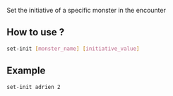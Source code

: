 Set the initiative of a specific monster in the encounter

## How to use ?
```bash
set-init [monster_name] [initiative_value]
```

## Example
```bash
set-init adrien 2
```
